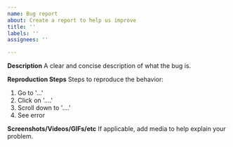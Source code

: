 ```yaml
---
name: Bug report
about: Create a report to help us improve
title: ''
labels: ''
assignees: ''

---
```


**Description**
A clear and concise description of what the bug is.

**Reproduction Steps**
Steps to reproduce the behavior:

1. Go to '...'
2. Click on '....'
3. Scroll down to '....'
4. See error

**Screenshots/Videos/GIFs/etc**
If applicable, add media to help explain your problem.
